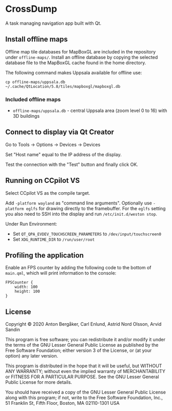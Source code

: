 # CrossDump

A task managing navigation app built with Qt.

## Install offline maps

Offline map tile databases for MapBoxGL are included in the repository under `offline-maps/`.
Install an offline database by copying the selected database file to the MapBoxGL cache found in the home directory.

The following command makes Uppsala available for offline use:

```
cp offline-maps/uppsala.db ~/.cache/QtLocation/5.8/tiles/mapboxgl/mapboxgl.db
```

### Included offline maps

- `offline-maps/uppsala.db` - central Uppsala area (zoom level 0 to 16) with 3D buildings

## Connect to display via Qt Creator

Go to Tools -> Options -> Devices -> Devices

Set "Host name" equal to the IP address of the display.

Test the connection with the "Test" button and finally click OK.

## Running on CCpilot VS

Select CCpilot VS as the compile target.

Add `-platform wayland` as "command line arguments". Optionally use `-platform eglfs` for drawing directly to the framebuffer. For the `eglfs` setting you also need to SSH into the display and run `/etc/init.d/weston stop`.

Under Run Environment:

- Set `QT_QPA_EVDEV_TOUCHSCREEN_PARAMETERS` to `/dev/input/touchscreen0`
- Set `XDG_RUNTIME_DIR` to `/run/user/root`

## Profiling the application

Enable an FPS counter by adding the following code to the bottom of `main.qml`, which will print information to the console:

```
FPSCounter {
    width: 100
    height: 100
}
```

## License

Copyright © 2020 Anton Bergåker, Carl Enlund, Astrid Nord Olsson, Arvid Sandin

This program is free software; you can redistribute it and/or modify
it under the terms of the GNU Lesser General Public License as published by
the Free Software Foundation; either version 3 of the License, or
(at your option) any later version.

This program is distributed in the hope that it will be useful,
but WITHOUT ANY WARRANTY; without even the implied warranty of
MERCHANTABILITY or FITNESS FOR A PARTICULAR PURPOSE.  See the
GNU Lesser General Public License for more details.

You should have received a copy of the GNU Lesser General Public License
along with this program; if not, write to the Free Software
Foundation, Inc., 51 Franklin St, Fifth Floor, Boston, MA  02110-1301  USA
